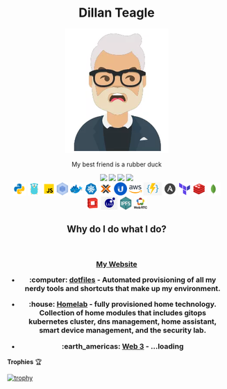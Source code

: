 

<div align="center">
    <h1>Dillan Teagle</h1>
    <img src="./images/meolder.png">
    <p class="intro">My best friend is a rubber duck</p>
</div>

<div align="center">
    <img src="https://img.shields.io/badge/linkedin-%230077B5.svg?style=for-the-badge&logo=linkedin&logoColor=white">
    <img src="https://img.shields.io/badge/teaglebuilt-%231DA1F2.svg?style=for-the-badge&logo=Twitter&logoColor=white">
    <img src="https://img.shields.io/badge/dev.to-0A0A0A?style=for-the-badge&logo=dev.to&logoColor=white">
    <img src="https://img.shields.io/badge/rss-F88900?style=for-the-badge&logo=rss&logoColor=white">
</div>


<div align="center">
    <img src="./icons/python.svg" height="30px">
    <img src="./icons/golang.svg" height="30px">
    <img src="./icons/javascript.svg" height="30px">
    <img src="./icons/webpack.svg" height="30px">
    <img src="./icons/docker.svg" height="30px">
    <img src="./icons/kubernetes.svg" height="30px">
    <img src="./icons/proxmox.png" height="30px">
    <img src="./icons/ubiquiti.svg" height="30px">
    <img src="./icons/aws.svg" height="30px">
    <img src="./icons/azure-functions.png" height="30px">
    <img src="./icons/ansible.svg" height="30px">
    <img src="./icons/terraform.svg" height="30px">
    <img src="./icons/redis.svg" height="30px">
    <img src="./icons/mongodb.svg" height="30px">
    <img src="./icons/openstack.svg" height="30px">
    <img src="./icons/lua.png" height="30px">
    <img src="./icons/ipfs.png" height="30px">
    <img src="./icons/webrtc.png" height="30px">
</div>

<div>
    <h2 align="center">Why do I do what I do?</h2>
    <br/>
    <h3 align="center"><a href="https://teaglebuilt.tech">My Website</a>
    <ul>
    <li>
        <p>
        <span>:computer:</span>
            <strong>
                <a href="https://github.com/teaglebuilt/dotfiles">dotfiles</a>
            </strong>
            - Automated provisioning of all my nerdy tools and shortcuts that make up my environment.
        </p>
    </li>
    <li>
        <p>
        <span>:house:</span>
            <strong>
                <a href="https://github.com/teaglebuilt/homelab">Homelab</a>
            </strong>
            - fully provisioned home technology. Collection of home modules that includes gitops kubernetes cluster, dns management, home assistant, smart device management, and the security lab.
        </p>
    </li>
    <li>
        <p>
        <span>:earth_americas:</span>
            <strong>
                <a href="https://github.com/teaglebuilt/web3">Web 3</a>
            </strong>
            - ...loading
    </li>
    </ul>
</div>
<!--START_SECTION:waka-->
<!--END_SECTION:waka-->

**Trophies** :trophy:

[![trophy](https://github-profile-trophy.vercel.app/?username=teaglebuilt)](https://github.com/ryo-ma/github-profile-trophy)